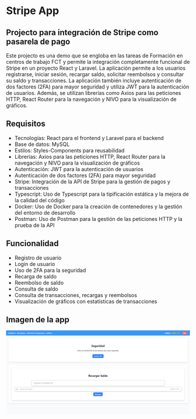 # Stripe App

## Projecto para integración de Stripe como pasarela de pago

Este projecto es una demo que se engloba en las tareas de Formación en centros de trabajo FCT y permite la integración completamente funcional de Stripe en un proyecto React y Laravel. La aplicación permite a los usuarios registrarse, iniciar sesión, recargar saldo, solicitar reembolsos y consultar su saldo y transacciones.
La aplicación también incluye autenticación de dos factores (2FA) para mayor seguridad y utiliza JWT para la autenticación de usuarios. Además, se utilizan librerías como Axios para las peticiones HTTP, React Router para la navegación y NIVO para la visualización de gráficos.

## Requisitos

- Tecnologías: React para el frontend y Laravel para el backend
- Base de datos: MySQL
- Estilos: Styles-Components para reusabilidad
- Librerías: Axios para las peticiones HTTP, React Router para la navegación y NIVO para la visualización de gráficos
- Autenticación: JWT para la autenticación de usuarios
- Autenticación de dos factores (2FA) para mayor seguridad
- Stripe: Integración de la API de Stripe para la gestión de pagos y transacciones
- Typescript: Uso de Typescript para la tipificación estática y la mejora de la calidad del código
- Docker: Uso de Docker para la creación de contenedores y la gestión del entorno de desarrollo
- Postman: Uso de Postman para la gestión de las peticiones HTTP y la prueba de la API

## Funcionalidad

- Registro de usuario
- Login de usuario
- Uso de 2FA para la seguridad
- Recarga de saldo
- Reembolso de saldo
- Consulta de saldo
- Consulta de transacciones, recargas y reembolsos
- Visualización de gráficos con estatísticas de transacciones

## Imagen de la app

[![StripeApp](./stripeApp.png)](./stripeApp.png)
